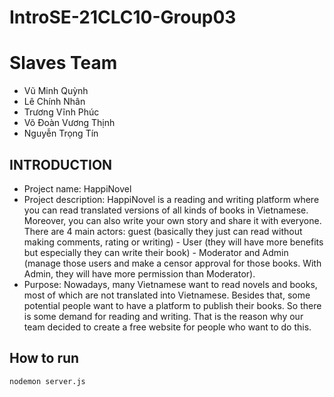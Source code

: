 # IntroSE-21CLC10-Group03
# Slaves Team

- Vũ Minh Quỳnh
- Lê Chính Nhân
- Trương Vĩnh Phúc
- Võ Đoàn Vương Thịnh
- Nguyễn Trọng Tín

## INTRODUCTION

- Project name: HappiNovel
- Project description: HappiNovel is a reading and writing platform where you can read translated versions of all kinds of books in Vietnamese. Moreover, you can also write your own story and share it with everyone. There are 4 main actors: guest (basically they just can read without making comments, rating or writing) - User (they will have more benefits but especially they can write their book) - Moderator and Admin (manage those users and make a censor approval for those books. With Admin, they will have more permission than Moderator).
- Purpose: Nowadays, many Vietnamese want to read novels and books, most of which are not translated into Vietnamese. Besides that, some potential people want to have a platform to publish their books. So there is some demand for reading and writing. That is the reason why our team decided to create a free website for people who want to do this.

## How to run

```sh
nodemon server.js
```

